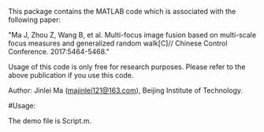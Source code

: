 This package contains the MATLAB code which is associated with the following paper:

"Ma J, Zhou Z, Wang B, et al. Multi-focus image fusion based on multi-scale focus measures and generalized random walk[C]// Chinese Control Conference. 2017:5464-5468."

Usage of this code is only free for research purposes. Please refer to the above publication if you use this code. 

Author: Jinlei Ma (majinlei121@163.com), Beijing Institute of Technology.

#Usage:

The demo file is Script.m.
